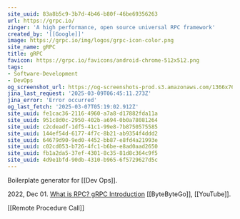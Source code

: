 ```yaml
---
site_uuid: 83a8b5c9-3b7d-4b46-b80f-46be69356263
url: https://grpc.io/
zinger: 'A high performance, open source universal RPC framework'
created_by: '[[Google]]'
image: https://grpc.io/img/logos/grpc-icon-color.png
site_name: gRPC
title: gRPC
favicon: https://grpc.io/favicons/android-chrome-512x512.png
tags:
- Software-Development
- DevOps
og_screenshot_url: https://og-screenshots-prod.s3.amazonaws.com/1366x768/80/false/7105baed6173f1eb727867d44ab63f12fa413c196b3f5e075c646f94a68477a9.jpeg
jina_last_request: '2025-03-09T06:45:11.273Z'
jina_error: 'Error occurred'
og_last_fetch: '2025-03-07T05:19:02.912Z'
site_uuid: fe1cac36-2116-4960-a7a8-d17882fda11a
site_uuid: 951c8d0c-2950-402b-a694-0b0a78081264
site_uuid: c2cdeadf-1df5-41c1-99e8-7b8750575585
site_uuid: 144ef54d-6177-4f7c-8b21-ab9354f4ddd2
site_uuid: 64679d90-9ed0-4452-bb87-e8fd4a21993e
site_uuid: c02cd053-b726-4fc1-b6be-e8ad0aad2650
site_uuid: fb1a2da5-37ef-4301-8c35-81d8c364c9f5
site_uuid: 4d9e1bfd-90db-4310-b965-6f5729627d5c
---
```


Boilerplate generator for [[Dev Ops]].

2022, Dec 01. [What is RPC? gRPC Introduction](https://youtube.com/shorts/t0ONFCY6NWI?si=Z95U6ZUxpBcm1cp9) [[ByteByteGo]], [[YouTube]].

[[Remote Procedure Call]]

